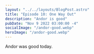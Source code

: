 ```yaml
---
layout: "../../layouts/BlogPost.astro"
title: "Episode 10: One Way Out"
description: "Andor is good"
pubDate: "Nov 9 2022 03:00:00 -4"
socialImage: "/andor-good.webp"
heroImage: "/andor-good.webp"
---
```


Andor was good today.
